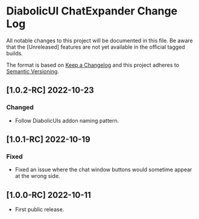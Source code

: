 # DiabolicUI ChatExpander Change Log
All notable changes to this project will be documented in this file. Be aware that the [Unreleased] features are not yet available in the official tagged builds.

The format is based on [Keep a Changelog](http://keepachangelog.com/)
and this project adheres to [Semantic Versioning](http://semver.org/).

## [1.0.2-RC] 2022-10-23
### Changed
- Follow DiabolicUIs addon naming pattern.

## [1.0.1-RC] 2022-10-19
### Fixed
- Fixed an issue where the chat window buttons would sometime appear at the wrong side.

## [1.0.0-RC] 2022-10-11
- First public release.
